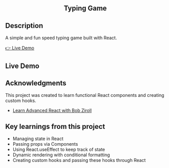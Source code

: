 <h2 align='center'>Typing Game</h2>

## Description

<p>A simple and fun speed typing game built with React.</p>
<a href='https://xyzuka-typing-game.netlify.app/'>👉 Live Demo</a>

## Live Demo

## Acknowledgments

This project was created to learn functional React components and creating custom hooks.

- [Learn Advanced React with Bob Ziroll](https://scrimba.com/learn/react)

## Key learnings from this project

- Managing state in React
- Passing props via Components
- Using React.useEffect to keep track of state
- Dynamic rendering with conditional formatting
- Creating custom hooks and passing these hooks through React
